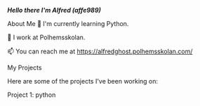 _**Hello there I'm Alfred (affe989)**_



About Me
🌱 I'm currently learning Python.

💼 I work at Polhemsskolan.

📫 You can reach me at https://alfredghost.polhemsskolan.com/

My Projects


Here are some of the projects I've been working on:

Project 1: python 






